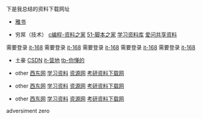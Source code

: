 下是我总结的资料下载网址
* [雅书](http://www.yabook.org/)

* 穷屌（技术）
[c编程-资料之家](http://www.logphp.com/)
[51-脚本之家](http://www.jb51.net/)
[学习资料库](http://www.xuexi111.com/)
[爱问共享资料](http://ishare.iask.sina.com.cn/)

需要登录
[it-168](http://wenku.it168.com/)
需要登录
[it-168](http://wenku.it168.com/)
需要登录
[it-168](http://wenku.it168.com/)
需要登录
[it-168](http://wenku.it168.com/)
需要登录
[it-168](http://wenku.it168.com/)

* 土豪
[CSDN](https://www.csdn.net/)
[it-营地](https://www.itying.com/)
[tb-你懂的](www.taobao.com)

* other
[西东网](http://xidong.net/)
[学习资料](http://www.studydown.com/)
[资源网](http://www.m448.com/info/docsearch1.asp?key=&sel=docsearch1)
[考研资料下载网](http://download.kaoyan.com/)
* other
[西东网](http://xidong.net/)
[学习资料](http://www.studydown.com/)
[资源网](http://www.m448.com/info/docsearch1.asp?key=&sel=docsearch1)
[考研资料下载网](http://download.kaoyan.com/)
* other
[西东网](http://xidong.net/)
[学习资料](http://www.studydown.com/)
[资源网](http://www.m448.com/info/docsearch1.asp?key=&sel=docsearch1)
[考研资料下载网](http://download.kaoyan.com/)

adversiment
zero
